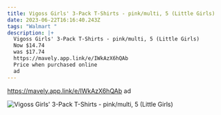 ```yaml
---
title: Vigoss Girls' 3-Pack T-Shirts - pink/multi, 5 (Little Girls)
date: 2023-06-22T16:16:40.243Z
tags: "Walmart "
description: |+
  Vigoss Girls' 3-Pack T-Shirts - pink/multi, 5 (Little Girls)
  Now $14.74
  was $17.74
  https://mavely.app.link/e/IWkAzX6hQAb
  Price when purchased online 
  ad
---
```

https://mavely.app.link/e/IWkAzX6hQAb ad 

![Vigoss Girls' 3-Pack T-Shirts - pink/multi, 5 (Little Girls)](https://i5.walmartimages.com/asr/a4c1dd1f-12f4-49e3-b8d5-46f3d699b9a8.a8933b321f8d2ba948cae83aab079c6c.jpeg?odnHeight=2000&odnWidth=2000&odnBg=FFFFFF)

<!--EndFragment-->
